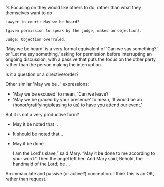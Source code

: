 % Focusing on they would like others to do, rather than what they themselves want to do

	Lawyer in court: May we be heard?

	[given permission to speak by the judge, makes an objection].

	Judge: Objection overruled.

'May we be heard' is a very formal equivalent of 'Can we say something?', or 'Let me say something,' asking for permission before interrupting an ongoing discussion, with a passive that puts the focus on the other party rather than the person making the interruption.

Is it a question or a directive/order?

Other similar 'May we be ..' expressions: 

- 'May we be excused' to mean, 'Can we leave?'
- 'May we be graced by your presence' to mean, 'It would be an (honor/gratifying/pleasing to us) to have you attend our event.'

But it is not a very productive form?

- May it be noted that ..
- It should be noted that ..
- May it be done

	I am the Lord's slave,” said Mary. “May it be done to me according to your word.” Then the angel left her. And Mary said, Behold, the handmaid of the Lord; be ...

An immaculate and passive (or active?) conception. I think this is an OK, rather than request.
